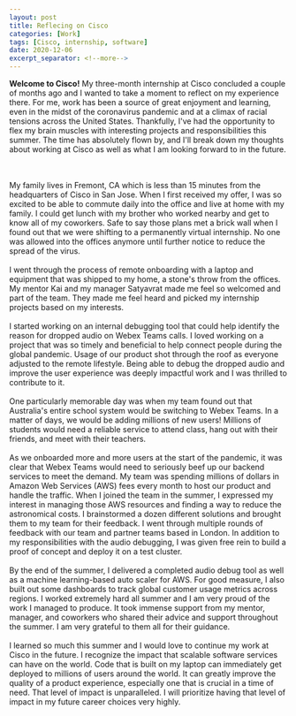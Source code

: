 ```yaml
---
layout: post
title: Reflecing on Cisco
categories: [Work]
tags: [Cisco, internship, software]
date: 2020-12-06
excerpt_separator: <!--more-->
---
```


**Welcome to Cisco!** My three-month internship at Cisco concluded a couple of months ago and I wanted to take a moment to reflect on my experience there. For me, work has been a source of great enjoyment and learning, even in the midst of the coronavirus pandemic and at a climax of racial tensions across the United States. Thankfully, I've had the opportunity to flex my brain muscles with interesting projects and responsibilities this summer. The time has absolutely flown by, and I'll break down my thoughts about working at Cisco as well as what I am looking forward to in the future. 
<!--more-->
<br/><br/>
My family lives in Fremont, CA which is less than 15 minutes from the headquarters of Cisco in San Jose. When I first received my offer, I was so excited to be able to commute daily into the office and live at home with my family. I could get lunch with my brother who worked nearby and get to know all of my coworkers. Safe to say those plans met a brick wall when I found out that we were shifting to a permanently virtual internship. No one was allowed into the offices anymore until further notice to reduce the spread of the virus. 
<br/><br/>
I went through the process of remote onboarding with a laptop and equipment that was shipped to my home, a stone's throw from the offices. My mentor Kai and my manager Satyavrat made me feel so welcomed and part of the team. They made me feel heard and picked my internship projects based on my interests. 
<br/><br/>
I started working on an internal debugging tool that could help identify the reason for dropped audio on Webex Teams calls. I loved working on a project that was so timely and beneficial to help connect people during the global pandemic. Usage of our product shot through the roof as everyone adjusted to the remote lifestyle. Being able to debug the dropped audio and improve the user experience was deeply impactful work and I was thrilled to contribute to it. 
<br/><br/>
One particularly memorable day was when my team found out that Australia's entire school system would be switching to Webex Teams. In a matter of days, we would be adding millions of new users! Millions of students would need a reliable service to attend class, hang out with their friends, and meet with their teachers. 
<br/><br/>
As we onboarded more and more users at the start of the pandemic, it was clear that Webex Teams would need to seriously beef up our backend services to meet the demand. My team was spending millions of dollars in Amazon Web Services (AWS) fees every month to host our product and handle the traffic. When I joined the team in the summer, I expressed my interest in managing those AWS resources and finding a way to reduce the astronomical costs. I brainstormed a dozen different solutions and brought them to my team for their feedback. I went through multiple rounds of feedback with our team and partner teams based in London. In addition to my responsibilities with the audio debugging, I was given free rein to build a proof of concept and deploy it on a test cluster.
<br/><br/>
By the end of the summer, I delivered a completed audio debug tool as well as a machine learning-based auto scaler for AWS. For good measure, I also built out some dashboards to track global customer usage metrics across regions. I worked extremely hard all summer and I am very proud of the work I managed to produce. It took immense support from my mentor, manager, and coworkers who shared their advice and support throughout the summer. I am very grateful to them all for their guidance. 
<br/><br/>
I learned so much this summer and I would love to continue my work at Cisco in the future. I recognize the impact that scalable software services can have on the world. Code that is built on my laptop can immediately get deployed to millions of users around the world. It can greatly improve the quality of a product experience, especially one that is crucial in a time of need. That level of impact is unparalleled. I will prioritize having that level of impact in my future career choices very highly. 